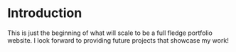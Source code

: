 # Introduction

This is just the beginning of what will scale to be a full fledge portfolio website. I look forward to providing future projects that showcase my work!

